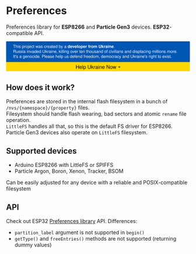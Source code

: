 # Preferences
Preferences library for **ESP8266** and **Particle Gen3** devices. **ESP32**-compatible API.

[![Stand With Ukraine](https://raw.githubusercontent.com/vshymanskyy/StandWithUkraine/main/banner-direct-single.svg)](https://stand-with-ukraine.pp.ua)

## How does it work?

Preferences are stored in the internal flash filesystem in a bunch of `/nvs/{namespace}/{property}` files.  
Filesystem should handle flash wearing, bad sectors and atomic `rename` file operation.  
`LittleFS` handles all that, so this is the default FS driver for ESP8266.  
Particle Gen3 devices also operate on `LittleFS` filesystem.

## Supported devices

- Arduino ESP8266 with LittleFS or SPIFFS
- Particle Argon, Boron, Xenon, Tracker, BSOM

Can be easily adjusted for any device with a reliable and POSIX-compatible filesystem

## API

Check out ESP32 [Preferences library](https://espressif-docs.readthedocs-hosted.com/projects/arduino-esp32/en/latest/api/preferences.html) API.
Differences:
- `partition_label` argument is not supported in `begin()`
- `getType()` and `freeEntries()` methods are not supported (returning dummy values)
